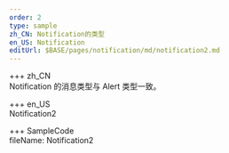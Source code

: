```yaml
---
order: 2
type: sample
zh_CN: Notification的类型
en_US: Notification
editUrl: $BASE/pages/notification/md/notification2.md
---
```


+++ zh_CN  
Notification 的消息类型与 Alert 类型一致。

+++ en_US  
Notification2

+++ SampleCode  
fileName: Notification2
